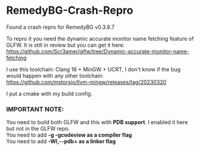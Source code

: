 # RemedyBG-Crash-Repro
Found a crash repro for RemedyBG  v0.3.8.7

To repro it you need the dynamic accurate monitor name fetching feature of GLFW. It is still in review but you can get it here:  
https://github.com/Scr3amer/glfw/tree/Dynamic-accurate-monitor-name-fetching

I use this toolchain: Clang 16 + MinGW + UCRT, I don't know if the bug would happen with any other toolchain:  
https://github.com/mstorsjo/llvm-mingw/releases/tag/20230320

I put a cmake with my build config.

### IMPORTANT NOTE:  
You need to build both GLFW and this with **PDB support**. I enabled it here but not in the GLFW repo.  
You need to add **-g -gcodeview as a compiler flag**  
You need to add **-Wl,--pdb= as a linker flag**
